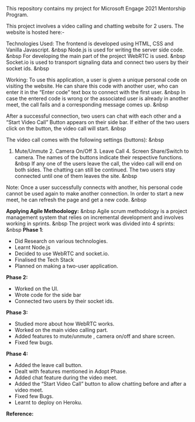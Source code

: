 This repository contains my project for Microsoft Engage 2021 Mentorship Program.

This project involves a video calling and chatting website for 2 users.
The website is hosted here:- 

Technologies Used:
The frontend is developed using HTML, CSS and Vanilla Javascript. &nbsp
Node.js is used for writing the server side code. &nbsp
For developing the main part of the project WebRTC is used. &nbsp
Socket.io is used to transport signaling data and connect two users by their socket ids. &nbsp

Working:
To use this application, a user is given a unique personal code on visiting the website. He can share this code with another user, who can enter it in the “Enter code” text box to connect with the first user. &nbsp
In case the entered code is wrong or the associated user is already in another meet, the call fails and a corresponding message comes up. &nbsp

After a successful connection, two users can chat with each other and a “Start Video Call” Button appears on their side bar. If either of the two users click on the button, the video call will start. &nbsp

The video call comes with the following settings (buttons): &nbsp
1. Mute/Unmute   2. Camera On/Off    3. Leave Call    4. Screen Share/Switch to camera.
The names of the buttons indicate their respective functions. &nbsp
If any one of the users leave the call, the video call will end on both sides. The chatting can still be continued. The two users stay connected until one of them leaves the site.  &nbsp

Note: Once a user successfully connects with another, his personal code cannot be used again to make another connection. In order to start a new meet, he can refresh the page and get a new code. &nbsp

**Applying Agile Methodology:**  &nbsp
Agile scrum methodology is a project management system that relies on incremental development and involves working in sprints.
&nbsp
The project work was divided into 4 sprints: &nbsp
**Phase 1**:
* Did Research on various technologies.
* Learnt Node.js
* Decided to use WebRTC and socket.io.
* Finalised the Tech Stack
* Planned on making a two-user application.

**Phase 2:**
* Worked on the UI.
* Wrote code for the side bar
* Connected two users by their socket ids.

**Phase 3:**
* Studied more about how WebRTC works.
* Worked on the main video calling part.
* Added features to mute/unmute ,  camera on/off and share screen.
* Fixed few bugs.

**Phase 4:**
* Added the leave call button.
* Dealt with features mentioned in Adopt Phase.
* Added chat feature during the video meet.
* Added the “Start Video Call” button to allow chatting before and after a video meet.
* Fixed few Bugs.
* Learnt to deploy on Heroku.

**Reference:**
